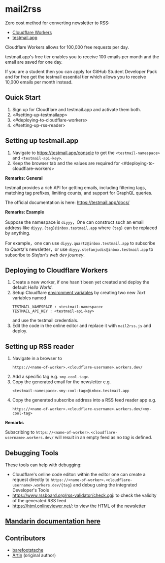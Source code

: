 # mail2rss

Zero cost method for converting newsletter to RSS:

- [Cloudflare Workers](https://workers.cloudflare.com/) 
- [testmail.app](https://testmail.app/)

Cloudflare Workers allows for 100,000 free requests per day.  

testmail.app's free tier enables you to receive 100 emails per month and the email are saved for one day.

If you are a student then you can apply for GitHub Student Developer Pack and for free get the testmail essential tier which allows you to receive 10,000 emails per month instead.

## Quick Start

1. Sign up for Cloudflare and testmail.app and activate them both.
2. <#setting-up-testmailapp>
3. <#deploying-to-cloudflare-workers>
4. <#setting-up-rss-reader>

## Setting up testmail.app

1. Navigate to <https://testmail.app/console> to get the `<testmail-namespace>` and `<testmail-api-key>`.
2. Keep the browser tab and the values are required for <#deploying-to-cloudflare-workers>

**Remarks: General**

testmail provides a rich API for getting emails, including filtering tags, matching tag prefixes, limiting counts, and support for GraphQL queries.

The official documentation is here: <https://testmail.app/docs/>

**Remarks: Example**

Suppose the namespace is `diyyy`，One can construct such an email address like `diyyy.{tag}@inbox.testmail.app` where `{tag}` can be replaced by anything.

For example，one can use `diyyy.quartz@inbox.testmail.app` to subscribe to _Quartz_'s newsletter，or use `diyyy.stefanjudis@inbox.testmail.app` to subscribe to _Stefan's web dev journey_.

## Deploying to Cloudflare Workers

1. Create a new worker, if one hasn't been yet created and deploy the default _Hello World_.
2. Setup Cloudflare [environment variables](https://developers.cloudflare.com/workers/platform/environment-variables/#environment-variables-via-the-dashboard) by creating two new _Text_ variables named
    ```
    TESTMAIL_NAMESPACE : <testmail-namespace>
    TESTMAIL_API_KEY : <testmail-api-key>
    ```
    and use the testmail credentials.
3. Edit the code in the online editor and replace it with `mail2rss.js` and deploy.

## Setting up RSS reader

1. Navigate in a browser to 
    ```
    https://<name-of-worker>.<cloudflare-username>.workers.dev/
    ```
2. Add a specific tag e.g. `<my-cool-tag>`.
3. Copy the generated email for the newsletter e.g. 
    ```
    <testmail-namespace>.<my-cool-tag>@inbox.testmail.app
    ```
4. Copy the generated subscribe address into a RSS feed reader app e.g. 
    ```
    https://<name-of-worker>.<cloudflare-username>.workers.dev/<my-cool-tag>
    ```

**Remarks**

Subscribing to `https://<name-of-worker>.<cloudflare-username>.workers.dev/` will result in an empty feed as no _tag_ is defined.

## Debugging Tools

These tools can help with debugging:

- Cloudflare's online code editor: within the editor one can create a request directly to `https://<name-of-worker>.<cloudflare-username>.workers.dev/{tag}` and debug using the integrated Developer's Tools
- <https://www.rssboard.org/rss-validator/check.cgi>: to check the validity of the generated RSS feed
- <https://html.onlineviewer.net/>: to view the HTML of the newsletter

## [Mandarin documentation here](README_ZN.md)

## Contributors

- [barefootstache](https://github.com/barefootstache)
- [Artin](https://github.com/bytemain) (original author)

